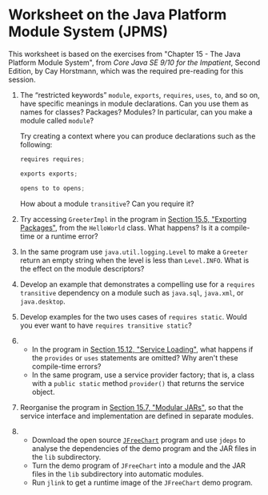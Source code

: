 # Worksheet on the Java Platform Module System (JPMS)

This worksheet is based on the exercises from "Chapter 15 - The Java Platform Module System", 
from *Core Java SE 9/10 for the Impatient*, Second Edition, by Cay Horstmann, which was the required 
pre-reading for this session.

1. The “restricted keywords” `module`, `exports`, `requires`, `uses`, `to`, and so on, 
	have specific meanings in module declarations. 
	Can you use them as names for classes? Packages? Modules? 
	In particular, can you make a module called `module`? 
	
	Try creating a context where you can produce declarations such as the following:
	```java
	requires requires;

	exports exports;

	opens to to opens;
	```
	How about a module `transitive`? Can you require it?
	
2. Try accessing `GreeterImpl` in the program in [Section 15.5, "Exporting Packages"][book], 
   from the `HelloWorld` class. What happens? 
   Is it a compile-time or a runtime error?
   
3. In the same program use `java.util.logging.Level` to make a `Greeter` return an empty string 
   when the level is less than `Level.INFO`. What is the effect on the module descriptors?
   
4. Develop an example that demonstrates a compelling use for a `requires transitive` dependency on 
   a module such as `java.sql`, `java.xml`, or `java.desktop`.
   
5. Develop examples for the two uses cases of `requires static`. 
   Would you ever want to have `requires transitive static`?
   
6. 
	+ In the program in [Section 15.12, "Service Loading"][book],
	what happens if the `provides` or `uses` statements are omitted? 
   Why aren't these compile-time errors?
	+ In the same program, use a service provider factory; that is, a class with a `public static` 
   method `provider()` that returns the service object.
   
7. Reorganise the program in [Section 15.7, "Modular JARs"][book], so that the service interface 
   and implementation are defined in separate modules.
   
9. 
	+ Download the open source [`JFreeChart`](http://www.jfree.org/jfreechart/) program 
	and use `jdeps` to analyse the dependencies 
   of the demo program and the JAR files in the `lib` subdirectory.
   	+ Turn the demo program of `JFreeChart` into a module and the JAR files in the `lib` subdirectory 
    into automatic modules.
    + Run `jlink` to get a runtime image of the `JFreeChart` demo program.

[book]: https://www.safaribooksonline.com/library/view/Core+Java+SE+9+for+the+Impatient,+Second+Edition/9780134694849/ch15.xhtml#ch15lev1sec14